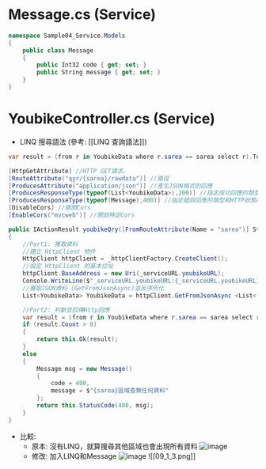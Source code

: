 # Message.cs (Service)

```cs
namespace Sample04_Service.Models
{
    public class Message
    {
        public Int32 code { get; set; }
        public String message { get; set; }
    }
}
```
# YoubikeController.cs (Service)
- LINQ 搜尋語法 (參考: [[LINQ 查詢語法]])
```cs
var result = (from r in YoubikeData where r.sarea == sarea select r).ToList();
```

```cs
[HttpGetAttribute] //HTTP GET請求。
[RouteAttribute("qyr/{sarea}/rawdata")] //路徑
[ProducesAttribute("application/json")] //產生JSON格式的回應
[ProducesResponseType(typeof(List<YoubikeData>),200)] //指定成功回應的類型和HTTP狀態碼
[ProducesResponseType(typeof(Message),400)] //指定錯誤回應的類型和HTTP狀態碼
[DisableCors] //關閉Cors
[EnableCors("mvcweb")] //開啟特定Cors

public IActionResult youbikeQry([FromRouteAttribute(Name = "sarea")] String sarea)
{
	//Part1: 獲取資料
	//建立 HttpClient 物件
	HttpClient httpClient = _httpClientFactory.CreateClient();
	//設定 HttpClient 的基本位址
	httpClient.BaseAddress = new Uri(_serviceURL.youbikeURL);
	Console.WriteLine($"_serviceURL.youbikeURL:{_serviceURL.youbikeURL}");
	//獲取JSON資料 (GetFromJsonAsync)並反序列化
	List<YoubikeData> YoubikeData = httpClient.GetFromJsonAsync <List< YoubikeData>> ("").GetAwaiter().GetResult();

	//Part2: 判斷並回傳Http回應
	var result = (from r in YoubikeData where r.sarea == sarea select r).ToList();
	if (result.Count > 0)
	{
		return this.Ok(result);
	}
	else
	{
		Message msg = new Message()
		{
			code = 400,
			message = $"{sarea}區域查無任何資料"
		};
		return this.StatusCode(400, msg);
	}
}
```

- 比較: 
	- 原本: 沒有LINQ，就算搜尋其他區域也會出現所有資料
![image](https://github.com/Riley-Shu/WebForSearchingYoubike/blob/master/Note/image/09_1_1.png)
	- 修改: 加入LINQ和Message
![image](https://github.com/Riley-Shu/WebForSearchingYoubike/blob/master/Note/image/09_1_2.png)
![[09_1_3.png]]
